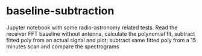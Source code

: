 # baseline-subtraction
Jupyter notebook with some radio-astronomy related tests.  Read the receiver FFT baseline without antenna, calculate the polynomial fit, subtract fitted poly from an actual signal and plot; subtract same fitted poly from a 15 minutes scan and compare the spectrograms
